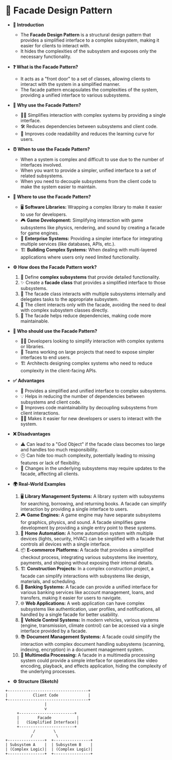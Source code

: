 # 🎨 Facade Design Pattern

- **🔎 Introduction**
    - The **Facade Design Pattern** is a structural design pattern that provides a simplified interface to a complex subsystem, making it easier for clients to interact with.
    - It hides the complexities of the subsystem and exposes only the necessary functionality.

- **❓ What is the Facade Pattern?**
    - It acts as a "front door" to a set of classes, allowing clients to interact with the system in a simplified manner.
    - The facade pattern encapsulates the complexities of the system, providing a unified interface to various subsystems.

- **🤔 Why use the Facade Pattern?**
    - 🧑‍💻 Simplifies interaction with complex systems by providing a single interface.
    - 🛠️ Reduces dependencies between subsystems and client code.
    - 🎯 Improves code readability and reduces the learning curve for users.

- **⏰ When to use the Facade Pattern?**
    - When a system is complex and difficult to use due to the number of interfaces involved.
    - When you want to provide a simpler, unified interface to a set of related subsystems.
    - When you need to decouple subsystems from the client code to make the system easier to maintain.

- **📍 Where to use the Facade Pattern?**
    - 🖥️ **Software Libraries:** Wrapping a complex library to make it easier to use for developers.
    - 🎮 **Game Development:** Simplifying interaction with game subsystems like physics, rendering, and sound by creating a facade for game engines.
    - 💼 **Enterprise Systems:** Providing a simpler interface for integrating multiple services (like databases, APIs, etc.).
    - 🏗️ **Building Complex Systems:** When dealing with multi-layered applications where users only need limited functionality.

- **⚙️ How does the Facade Pattern work?**
    1. 📝 Define **complex subsystems** that provide detailed functionality.
    2. ✨ Create a **facade class** that provides a simplified interface to those subsystems.
    3. 🎨 The facade class interacts with multiple subsystems internally and delegates tasks to the appropriate subsystem.
    4. 🔄 The client interacts only with the facade, avoiding the need to deal with complex subsystem classes directly.
    5. 🤝 The facade helps reduce dependencies, making code more maintainable.

- **👥 Who should use the Facade Pattern?**
    - 🧑‍💻 Developers looking to simplify interaction with complex systems or libraries.
    - 🧩 Teams working on large projects that need to expose simpler interfaces to end users.
    - 🏗️ Architects designing complex systems who need to reduce complexity in the client-facing APIs.

- **✅ Advantages**
    - 🔄 Provides a simplified and unified interface to complex subsystems.
    - 💡 Helps in reducing the number of dependencies between subsystems and client code.
    - 🎯 Improves code maintainability by decoupling subsystems from client interactions.
    - 🧑‍💻 Makes it easier for new developers or users to interact with the system.

- **❌ Disadvantages**
    - ⚠️ Can lead to a "God Object" if the facade class becomes too large and handles too much responsibility.
    - 🕒 Can hide too much complexity, potentially leading to missing features or lack of flexibility.
    - 🔄 Changes in the underlying subsystems may require updates to the facade, affecting all clients.

- **🌍 Real-World Examples**
    1. 🖥️ **Library Management Systems:** A library system with subsystems for searching, borrowing, and returning books. A facade can simplify interaction by providing a single interface to users.
    2. 🎮 **Game Engines:** A game engine may have separate subsystems for graphics, physics, and sound. A facade simplifies game development by providing a single entry point to these systems.
    3. 🏢 **Home Automation:** A home automation system with multiple devices (lights, security, HVAC) can be simplified with a facade that controls all devices with a single interface.
    4. 📦 **E-commerce Platforms:** A facade that provides a simplified checkout process, integrating various subsystems like inventory, payments, and shipping without exposing their internal details.
    5. 🏗️ **Construction Projects:** In a complex construction project, a facade can simplify interactions with subsystems like design, materials, and scheduling.
    6. 🧩 **Banking Systems:** A facade can provide a unified interface for various banking services like account management, loans, and transfers, making it easier for users to navigate.
    7. 🌐 **Web Applications:** A web application can have complex subsystems like authentication, user profiles, and notifications, all handled by a single facade for better usability.
    8. 🚗 **Vehicle Control Systems:** In modern vehicles, various systems (engine, transmission, climate control) can be accessed via a single interface provided by a facade.
    9. 📚 **Document Management Systems:** A facade could simplify the interaction with complex document handling subsystems (scanning, indexing, encryption) in a document management system.
    10. 🎥 **Multimedia Processing:** A facade in a multimedia processing system could provide a simple interface for operations like video encoding, playback, and effects application, hiding the complexity of the underlying processes.

- **⚙️ Structure (Sketch)**

```plaintext
+-----------------------------------+
|           Client Code             |
+-----------------------------------+
                 |
                 v
     +------------------------+   
     |        Facade           |  
     |   (Simplified Interface)|  
     +------------------------+   
            /        \         
           /          \       
+----------------+  +----------------+  
| Subsystem A    |  | Subsystem B    |  
| (Complex Logic)|  | (Complex Logic)|  
+----------------+  +----------------+  
